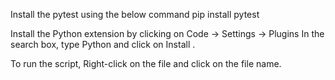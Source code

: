 Install the pytest using the below command 
 pip install pytest

Install the Python extension by clicking on Code -> Settings -> Plugins
In the search box, type Python and click on Install .

To run the script, Right-click on the file and click on the file name.
